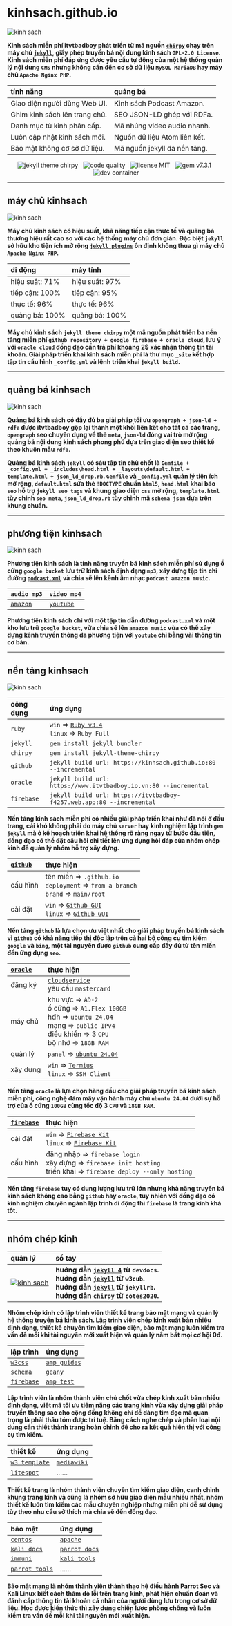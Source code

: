 # kinhsach.github.io

![kinh sach](https://chirpy-img.netlify.app/commons/devices-mockup.png "Kinh sách chirpy theme")

**Kinh sách miễn phí itvtbadboy phát triển từ mã nguồn [`chirpy`](https://github.com/cotes2020/jekyll-theme-chirpy) chạy trên máy chủ [`jekyll`](https://jekyllrb.com/), giấy phép truyền bá nội dung kinh sách `GPL-2.0 License`. Kinh sách miễn phí đáp ứng được yêu cầu tự động của một hệ thống quản lý nội dung `CMS` nhưng không cần đến cơ sở dữ liệu `MySQL MariaDB` hay máy chủ `Apache Nginx PHP`.**

<div align="center">

| tính năng | quảng bá |
|:-----|:-----|
| Giao diện người dùng Web UI. | Kinh sách Podcast Amazon. |
| Ghim kinh sách lên trang chủ. | SEO JSON-LD ghép với RDFa. |
| Danh mục tủ kinh phân cấp. | Mã nhúng video audio nhanh. |
| Luôn cập nhật kinh sách mới. | Nguồn dữ liệu Atom liên kết. |
| Bảo mật không cơ sở dữ liệu. | Mã nguồn jekyll đa nền tảng. |

![jekyll theme chirpy](https://img.shields.io/github/actions/workflow/status/cotes2020/jekyll-theme-chirpy/ci.yml?logo=github)&nbsp;&nbsp;
![code quality](https://img.shields.io/codacy/grade/4e556876a3c54d5e8f2d2857c4f43894?logo=codacy)&nbsp;&nbsp;
![license MIT](https://img.shields.io/github/license/cotes2020/jekyll-theme-chirpy?color=goldenrod)&nbsp;&nbsp;
![gem v7.3.1](https://img.shields.io/gem/v/jekyll-theme-chirpy?&logo=RubyGems&logoColor=ghostwhite&label=gem&color=orange)&nbsp;&nbsp;
![dev container](https://img.shields.io/badge/Dev_Containers-Open-deepskyblue?logo=linuxcontainers)

</div>

<div style="width:55%, padding:30px;"><hr></div>

## máy chủ kinhsach

![kinh sach](https://www.itvtbadboy.io.vn/image/1280/may-chu-kinh-sach.jpg "máy chủ kinh sách")

**Máy chủ kinh sách có hiệu suất, khả năng tiếp cận thực tế và quảng bá thương hiệu rất cao so với các hệ thống máy chủ đơn giản. Đặc biệt `jekyll` sở hữu kho tiện ích mở rộng [`jekyll plugins`](https://github.com/planetjekyll/awesome-jekyll-plugins) ổn định không thua gì máy chủ `Apache Nginx PHP`.**

<div align="center">

| di động | máy tính |
|:-----|:-----|
| hiệu suất: 71% | hiệu suất: 97% |
| tiếp cận: 100% | tiếp cận: 95% |
| thực tế: 96% | thực tế: 96% |
| quảng bá: 100% | quảng bá: 100% |

</div>

**Máy chủ kinh sách `jekyll theme chirpy` một mã nguồn phát triển ba nền tảng miễn phí `github repository + google firebase + oracle cloud`, lưu ý với `oracle cloud` đồng đạo cần trả phí khoảng 2$ xác nhận thông tin tài khoản. Giải pháp triển khai kinh sách miễn phí là thư mục `_site` kết hợp tập tin cấu hình `_config.yml` và lệnh triển khai `jekyll build`.**

<div style="width:55%, padding:30px;"><hr></div>

## quảng bá kinhsach

![kinh sach](https://www.itvtbadboy.io.vn/image/1280/seo-json-rdfa.jpg "quảng bá kinh sách")

**Quảng bá kinh sách có đầy đủ ba giải pháp tối ưu `opengraph + json-ld + rdfa` được itvtbadboy gộp lại thành một khối liên kết cho tất cả các trang, `opengraph` seo chuyên dụng về thẻ `meta`, `json-ld` đóng vai trò mở rộng quảng bá nội dung kinh sách phong phú dựa trên giao diện seo thiết kế theo khuôn mẫu `rdfa`.**

**Quảng bá kinh sách `jekyll` có sáu tập tin chủ chốt là `Gemfile + _config.yml + _includes\head.html + _layouts\default.html + template.html + json_ld_drop.rb`. `Gemfile` và `_config.yml` quản lý tiện ích mở rộng, `default.html` sửa thẻ `!DOCTYPE` chuẩn `html5`, `head.html` khai báo `seo` hỗ trợ `jekyll seo tags` và khung giao diện `css` mở rộng, `template.html` tùy chỉnh `seo meta`, `json_ld_drop.rb` tùy chỉnh mã `schema json` dựa trên khung chuẩn.**

<div style="width:55%, padding:30px;"><hr></div>

## phương tiện kinhsach

![kinh sach](https://www.itvtbadboy.io.vn/image/1280/phuong-tien-kinh-sach.jpg "phương tiện kinh sách")

**Phương tiện kinh sách là tính năng truyền bá kinh sách miễn phí sử dụng ổ cứng `google bucket` lưu trữ kinh sách định dạng `mp3`, xây dựng tập tin chỉ đường [`podcast.xml`](https://www.itvtbadboy.io.vn/podcast.xml) và chia sẽ lên kênh âm nhạc `podcast amazon music`.**

<div align="center">

| `audio mp3` | `video mp4` |
|:-----|:-----|
| [`amazon`](https://podcasters.amazon.com/podcasts/f6687c9a-ddf1-4e37-adac-b3d1efe85b4b) | [`youtube`](https://www.youtube.com/@thuongmaibrvt/podcasts) |

</div>

**Phương tiện kinh sách chỉ với một tập tin dẫn đường `podcast.xml` và một kho lưu trữ `google bucket`, vừa chia sẽ lên `amazon music` vừa có thể xây dựng kênh truyền thông đa phương tiện với `youtube` chỉ bằng vài thông tin cơ bản.**

<div style="width:55%, padding:30px;"><hr></div>

## nền tảng kinhsach

![kinh sach](https://www.itvtbadboy.io.vn/image/1280/oracle-cloud-cpu.jpg "nền tảng kinh sách")

<div align="center">

| công dụng | ứng dụng |
|:-----|:-----|
| `ruby` | `win` => [`Ruby v3.4`](https://github.com/oneclick/rubyinstaller2/releases/download/RubyInstaller-3.4.5-1/rubyinstaller-devkit-3.4.5-1-x64.exe) <br>`linux` => `Ruby Full` |
| `jekyll` | `gem install jekyll bundler` |
| `chirpy` | `gem install jekyll-theme-chirpy` |
| `github` | `jekyll build url: https://kinhsach.github.io:80 --incremental` |
| `oracle` | `jekyll build url: https://www.itvtbadboy.io.vn:80 --incremental` |
| `firebase` | `jekyll build url: https://itvtbadboy-f4257.web.app:80 --incremental` |

</div>

**Nền tảng kinh sách miễn phí có nhiều giải pháp triển khai như đã nói ở đầu trang, cái khó không phải do máy chủ `server` hay kinh nghiệm lập trình `gem jekyll` mà ở kế hoạch triển khai hệ thống rõ ràng ngay từ bước đầu tiên, đồng đạo có thể đặt câu hỏi chi tiết lên ứng dụng hỏi đáp của nhóm chép kinh để quản lý nhóm hỗ trợ xây dựng.**

<div align="center">

| [`github`](https://kinhsach.github.io) | thực hiện |
|:-----|:-----|
| cấu hình | tên miền => `.github.io` <br>`deployment` => `from a branch` <br>`brand` => `main/root` |
| cài đặt | `win` => [`Github GUI`](https://desktop.github.com/download) <br>`linux` => [`Github GUI`](https://mirror.mwt.me/shiftkey-desktop/deb/pool/main/g/github-desktop/github-desktop_3.4.12-linux1_amd64.deb) |

</div>

**Nền tảng `github` là lựa chọn ưu việt nhất cho giải pháp truyền bá kinh sách vì `github` có khả năng tiếp thị độc lập trên cả hai bộ công cụ tìm kiếm `google` và `bing`, một tài nguyên được `github` cung cấp đầy đủ từ tên miền đến ứng dụng `seo`.**

<div align="center">

| [`oracle`](https://www.itvtbadboy.io.vn) | thực hiện |
|:-----|:-----|
| đăng ký | [`cloudservice`](https://www.oracle.com/cloud/sign-in.html) <br>yêu cầu `mastercard` |
| máy chủ | khu vực => `AD-2` <br>ổ cứng => `A1.Flex 100GB` <br>hđh => `ubuntu 24.04` <br>mạng => `public IPv4` <br>điều khiển => 3 `CPU` <br>bộ nhớ => `18GB RAM` |
| quản lý | `panel` => [`ubuntu 24.04`](https://www.cloudpanel.io/docs/v2/getting-started/other/) |
| xây dựng | `win` => [`Termius`](https://termi.us/win) <br>`linux` => `SSH Client` |

</div>

**Nền tảng `oracle` là lựa chọn hàng đầu cho giải pháp truyền bá kinh sách miễn phí, công nghệ đám mây vận hành máy chủ `ubuntu 24.04` dưới sự hỗ trợ của ổ cứng `100GB` cùng tốc độ 3 `CPU` và `18GB RAM`.**

<div align="center">

| [`firebase`](https://itvtbadboy-f4257.web.app/) | thực hiện |
|:-----|:-----|
| cài đặt | `win` => [`Firebase Kit`](https://firebase.google.com/docs/cli/) <br>`linux` => [`Firebase Kit`](https://firebase.google.com/docs/cli/) |
| cấu hình | đăng nhập => `firebase login` <br>xây dựng => `firebase init hosting` <br>triển khai => `firebase deploy --only hosting` |

</div>

**Nền tảng `firebase` tuy có dung lượng lưu trữ lớn nhưng khả năng truyền bá kinh sách không cao bằng `github` hay `oracle`, tuy nhiên với đồng đạo có kinh nghiệm chuyên ngành lập trình di động thì `firebase` là trang kinh khá tốt.**

<div style="width:55%, padding:30px;"><hr></div>

## nhóm chép kinh

<div align="center">

| quản lý | sổ tay |
|:-----|:-----|
| [![kinh sach](https://contrib.rocks/image?repo=kinhsach/kinhsach.github.io)](https://www.youtube.com/live_chat?v=vmgpnkjKQC8&embed_domain=itvtbadboy.io.vn "youtube live chat") | **hướng dẫn [`jekyll 4`](https://devdocs.io/jekyll/) từ `devdocs`.** <br>**hướng dẫn [`jekyll`](https://docs.w3cub.com/jekyll/) từ `w3cub`.** <br>**hướng dẫn [`jekyll`](https://jekyllrb.com/docs/) từ `jekyllrb`.** <br>**hướng dẫn [`chirpy`](https://github.com/cotes2020/jekyll-theme-chirpy/wiki) từ `cotes2020`.** |

</div>

**Nhóm chép kinh có lập trình viên thiết kế trang bảo mật mạng và quản lý hệ thống truyền bá kinh sách. Lập trình viên chép kinh xuất bản nhiều định dạng, thiết kế chuyên tìm kiếm giao diện, bảo mật mạng luôn kiểm tra vấn đề mỗi khi tài nguyên mới xuất hiện và quản lý nắm bắt mọi cơ hội 0đ.**

<div align="center">

| lập trình | ứng dụng |
|:-----|:-----|
| [`w3css`](https://www.w3schools.com/w3css/) | [`amp guides`](https://amp.dev/documentation/guides-and-tutorials/) |
| [`schema`](https://schema.org/) | [`geany`](https://www.geany.org/) |
| [`firebase`](https://console.firebase.google.com/) | [`amp test`](https://search.google.com/test/amp/result) |

</div>

**Lập trình viên là nhóm thành viên chủ chốt vừa chép kinh xuất bản nhiều định dạng, viết mã tối ưu tiềm năng các trang kinh vừa xây dựng giải pháp truyền thông sao cho cộng đồng không chỉ dễ dàng tìm đọc mà quan trọng là phải thâu tóm được trí tuệ. Bằng cách nghe chép và phân loại nội dung cần thiết thành trang hoàn chỉnh để cho ra kết quả hiển thị với công cụ tìm kiếm.**

<div align="center">

| thiết kế | ứng dụng |
|:-----|:-----|
| [`w3 template`](https://www.w3schools.com/w3css/w3css_templates.asp) | [`mediawiki`](https://www.mediawiki.org/wiki/MediaWiki) |
| [`litespot`](https://www.youtube.com/watch?v=9Wka1qsAYfw) | ...... |

</div>

**Thiết kế trang là nhóm thành viên chuyên tìm kiếm giao diện, canh chỉnh khung trang kinh và cũng là nhóm sở hữu giao diện mẫu nhiều nhất, nhóm thiết kế luôn tìm kiếm các mẫu chuyên nghiệp nhưng miễn phí dễ sử dụng tùy theo nhu cầu sở thích mà chia sẽ đến đồng đạo.**

<div align="center">

| bảo mật | ứng dụng |
|:-----|:-----|
| [`centos`](https://wiki.centos.org/Books.html) | [`apache`](https://httpd.apache.org/docs/2.4/) |
| [`kali docs`](https://www.kali.org/docs/general-use/kali-training/) | [`parrot docs`](https://parrotsec.org/docs/) |
| [`immuni`](https://www.immuniweb.com/websec/) | [`kali tools`](https://www.kali.org/tools/) |
| [`parrot tools`](https://thelinuxcode.com/parrot_os_tools_top_20/) | ...... |

</div>

**Bảo mật mạng là nhóm thành viên thành thạo hệ điều hành Parrot Sec và Kali Linux biết cách thăm dò lỗi trên trang kinh, phát hiện chuẩn đoán và đánh cắp thông tin tài khoản cá nhân của người dùng lưu trong cơ sở dữ liệu. Học được kiến thức thì xây dựng chiến lược phòng chống và luôn kiểm tra vấn đề mỗi khi tài nguyên mới xuất hiện.**
